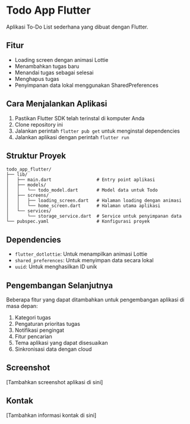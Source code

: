 # Todo App Flutter

Aplikasi To-Do List sederhana yang dibuat dengan Flutter.

## Fitur

- Loading screen dengan animasi Lottie
- Menambahkan tugas baru
- Menandai tugas sebagai selesai
- Menghapus tugas
- Penyimpanan data lokal menggunakan SharedPreferences

## Cara Menjalankan Aplikasi

1. Pastikan Flutter SDK telah terinstal di komputer Anda
2. Clone repository ini
3. Jalankan perintah `flutter pub get` untuk menginstal dependencies
4. Jalankan aplikasi dengan perintah `flutter run`

## Struktur Proyek

```
todo_app_flutter/
├── lib/
│   ├── main.dart                 # Entry point aplikasi
│   ├── models/
│   │   └── todo_model.dart       # Model data untuk Todo
│   ├── screens/
│   │   ├── loading_screen.dart   # Halaman loading dengan animasi
│   │   └── home_screen.dart      # Halaman utama aplikasi
│   └── services/
│       └── storage_service.dart  # Service untuk penyimpanan data
└── pubspec.yaml                  # Konfigurasi proyek
```

## Dependencies

- `flutter_dotlottie`: Untuk menampilkan animasi Lottie
- `shared_preferences`: Untuk menyimpan data secara lokal
- `uuid`: Untuk menghasilkan ID unik

## Pengembangan Selanjutnya

Beberapa fitur yang dapat ditambahkan untuk pengembangan aplikasi di masa depan:

1. Kategori tugas
2. Pengaturan prioritas tugas
3. Notifikasi pengingat
4. Fitur pencarian
5. Tema aplikasi yang dapat disesuaikan
6. Sinkronisasi data dengan cloud

## Screenshot

[Tambahkan screenshot aplikasi di sini]

## Kontak

[Tambahkan informasi kontak di sini]